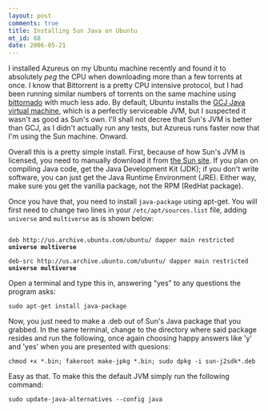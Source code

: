 ```yaml
--- 
layout: post
comments: true
title: Installing Sun Java on Ubuntu
mt_id: 68
date: 2006-05-21
---
```

I installed Azureus on my Ubuntu machine recently and found it to absolutely *peg* the CPU when downloading more than a few torrents at once.  I know that Bittorrent is a pretty CPU intensive protocol, but I had been running similar numbers of torrents on the same machine using [bittornado](http://packages.ubuntu.com/breezy/net/bittornado) with much less ado.  By default, Ubuntu installs the [GCJ Java virtual machine](http://packages.ubuntu.com/breezy/interpreters/java-gcj-compat), which is a perfectly serviceable JVM, but I suspected it wasn't as good as Sun's own.  I'll shall not decree that Sun's JVM is better than GCJ, as I didn't actually run any tests, but Azureus runs faster now that I'm using the Sun machine.  Onward.

Overall this is a pretty simple install. First, because of how Sun's JVM is licensed, you need to manually download it from [the Sun site](http://java.sun.com/j2se/1.5.0/download.jsp).  If you plan on compiling Java code, get the Java Development Kit (JDK); if you don't write software, you can just get the Java Runtime Environment (JRE).  Either way, make sure you get the vanilla package, not the RPM (RedHat package).

Once you have that, you need to install `java-package` using apt-get.  You will first need to change two lines in your `/etc/apt/sources.list` file, adding `universe` and `multiverse` as is shown below:

<code>
deb http://us.archive.ubuntu.com/ubuntu/ dapper main restricted <b>universe multiverse</b><br />
deb-src http://us.archive.ubuntu.com/ubuntu/ dapper main restricted <b>universe multiverse</b>
</code>

Open a terminal and type this in, answering "yes" to any questions the program asks:

`sudo apt-get install java-package`

Now, you just need to make a .deb out of Sun's Java package that you grabbed.  In the same terminal, change to the directory where said package resides and run the following, once again choosing happy answers like 'y' and 'yes' when you are presented with quesions:

`chmod +x *.bin; fakeroot make-jpkg *.bin; sudo dpkg -i sun-j2sdk*.deb`

Easy as that.  To make this the default JVM simply run the following command:

`sudo update-java-alternatives --config java`

